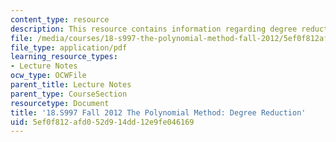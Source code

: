 ```yaml
---
content_type: resource
description: This resource contains information regarding degree reduction.
file: /media/courses/18-s997-the-polynomial-method-fall-2012/5ef0f812afd052d914dd12e9fe046169_MIT18_S997F12_lec12.pdf
file_type: application/pdf
learning_resource_types:
- Lecture Notes
ocw_type: OCWFile
parent_title: Lecture Notes
parent_type: CourseSection
resourcetype: Document
title: '18.S997 Fall 2012 The Polynomial Method: Degree Reduction'
uid: 5ef0f812-afd0-52d9-14dd-12e9fe046169
---
```

